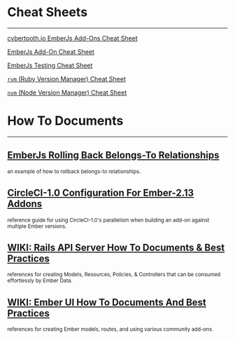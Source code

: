 # Cheat Sheets
----

[cybertooth.io EmberJs Add-Ons Cheat Sheet](ember-addons-cheat-sheet)

[EmberJs Add-On Cheat Sheet](emberjs-add-on-cheat-sheet)

[EmberJs Testing Cheat Sheet](emberjs-testing-cheat-sheet)

[`rvm` (Ruby Version Manager) Cheat Sheet](rvm-cheat-sheet)

[`nvm` (Node Version Manager) Cheat Sheet](nvm-cheat-sheet)

# How To Documents
----

[EmberJs Rolling Back Belongs-To Relationships](emberjs-rolling-back-belongs-to)
<small class="text-muted">
-
an example of how to rollback belongs-to relationships.
</small>

[CircleCI-1.0 Configuration For Ember-2.13 Addons](circle-ci-1.0-emberjs-configuration)
<small class="text-muted">
-
reference guide for using CircleCI-1.0's parallelism when building an add-on
against multiple Ember versions.
</small>

[WIKI: Rails API Server How To Documents & Best Practices](https://github.com/Perfect-Response/pr-api/wiki)
<small class="text-muted">
-
references for creating Models, Resources, Policies, & Controllers
that can be consumed effortlessly by Ember Data.
</small>

[WIKI: Ember UI How To Documents And Best Practices](https://github.com/Perfect-Response/pr-ui/wiki)
<small class="text-muted">
-
references for creating Ember models, routes, and using
various community add-ons.
</small>

